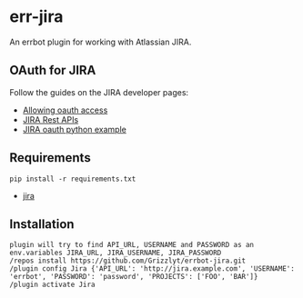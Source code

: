 err-jira
=========

An errbot plugin for working with Atlassian JIRA.

OAuth for JIRA
----

Follow the guides on the JIRA developer pages:

- [Allowing oauth access](https://confluence.atlassian.com/jira/allowing-oauth-access-200213098.html "")
- [JIRA Rest APIs](https://developer.atlassian.com/jiradev/jira-apis/jira-rest-apis/jira-rest-api-tutorials/jira-rest-api-example-oauth-authentication "")
- [JIRA oauth python example](https://bitbucket.org/atlassian_tutorial/atlassian-oauth-examples/src/d625161454d1ca97b4515c6147b093fac9a68f7e/python/?at=default "")


Requirements
----

    pip install -r requirements.txt

- [jira](https://github.com/pycontribs/jira "jira")


Installation
----
    plugin will try to find API_URL, USERNAME and PASSWORD as an env.variables JIRA_URL, JIRA_USERNAME, JIRA_PASSWORD
    /repos install https://github.com/Grizzlyt/errbot-jira.git
    /plugin config Jira {'API_URL': 'http://jira.example.com', 'USERNAME': 'errbot', 'PASSWORD': 'password', 'PROJECTS': ['FOO', 'BAR']}
    /plugin activate Jira
